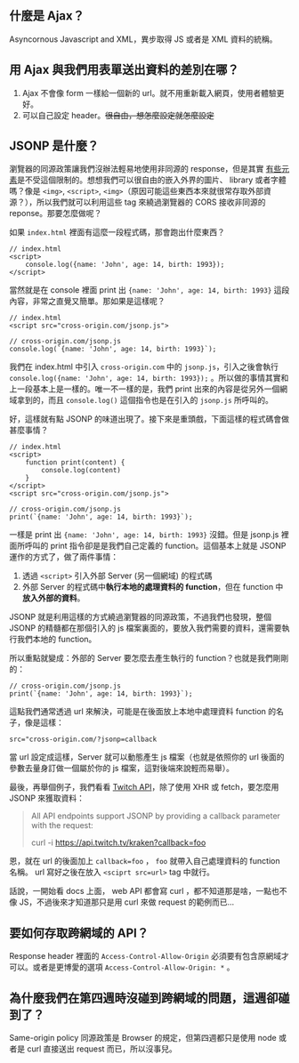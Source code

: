 ## 什麼是 Ajax？
Asyncornous Javascript and XML，異步取得 JS 或者是 XML 資料的統稱。 

## 用 Ajax 與我們用表單送出資料的差別在哪？
1. Ajax 不會像 form 一樣給一個新的 url。就不用重新載入網頁，使用者體驗更好。
2. 可以自己設定 header。~~很自由，想怎麼設定就怎麼設定~~

## JSONP 是什麼？

瀏覽器的同源政策讓我們沒辦法輕易地使用非同源的 response，但是其實 [有些元素](https://developer.mozilla.org/en-US/docs/Web/HTML/Attributes/crossorigin)是不受這個限制的。想想我們可以很自由的嵌入外界的圖片、 library 或者字體嗎？像是 `<img>`, `<script>`, `<img>`（原因可能這些東西本來就很常存取外部資源？），所以我們就可以利用這些 tag 來繞過瀏覽器的 CORS 接收非同源的 reponse。那要怎麼做呢？


如果 `index.html` 裡面有這麼一段程式碼，那會跑出什麼東西？

```
// index.html
<script>
    console.log({name: 'John', age: 14, birth: 1993});
</script>
```

當然就是在 console 裡面 print 出 `{name: 'John', age: 14, birth: 1993}` 這段內容，非常之直覺又簡單。那如果是這樣呢？

```
// index.html
<script src="cross-origin.com/jsonp.js">
```
```
// cross-origin.com/jsonp.js
console.log(`{name: 'John', age: 14, birth: 1993}`);
```

我們在 index.html 中引入 `cross-origin.com` 中的 `jsonp.js`，引入之後會執行 `console.log({name: 'John', age: 14, birth: 1993});` 。所以做的事情其實和上一段基本上是一樣的。唯一不一樣的是，我們 print 出來的內容是從另外一個網域拿到的，而且 `console.log()` 這個指令也是在引入的 `jsonp.js` 所呼叫的。

好，這樣就有點 JSONP 的味道出現了。接下來是重頭戲，下面這樣的程式碼會做甚麼事情？

```
// index.html
<script>
    function print(content) {
        console.log(content)
    }
</script>
<script src="cross-origin.com/jsonp.js">
```

```
// cross-origin.com/jsonp.js
print(`{name: 'John', age: 14, birth: 1993}`);
```

一樣是 print 出 `{name: 'John', age: 14, birth: 1993}` 沒錯。但是 jsonp.js 裡面所呼叫的 print 指令卻是是我們自己定義的 function。這個基本上就是 JSONP 運作的方式了，做了兩件事情：

1. 透過 `<script>` 引入外部 Server (另一個網域) 的程式碼
2. 外部 Server 的程式碼中**執行本地的處理資料的 function**，但在 function 中**放入外部的資料**。

JSONP 就是利用這樣的方式繞過瀏覽器的同源政策，不過我們也發現，整個 JSONP 的精髓都在那個引入的 js 檔案裏面的，要放入我們需要的資料，還需要執行我們本地的 function。

所以重點就變成：外部的 Server 要怎麼去產生執行的 function？也就是我們剛剛的：
```
// cross-origin.com/jsonp.js
print(`{name: 'John', age: 14, birth: 1993}`);
```
這點我們通常透過 url 來解決，可能是在後面放上本地中處理資料 function 的名子，像是這樣：

```
src="cross-origin.com/?jsonp=callback
```

當 url 設定成這樣，Server 就可以動態產生 js 檔案（也就是依照你的 url 後面的參數去量身訂做一個屬於你的 js 檔案，這對後端來說輕而易舉）。


最後，再舉個例子，我們看看 [Twitch API](https://dev.twitch.tv/docs/v5#json-and-jsonp)，除了使用 XHR 或 fetch，要怎麼用 JSONP 來獲取資料：

> All API endpoints support JSONP by providing a callback parameter with the request:
>
> curl -i https://api.twitch.tv/kraken?callback=foo

恩，就在 url 的後面加上 `callback=foo` ， `foo` 就帶入自己處理資料的 function 名稱。 url 寫好之後在放入 `<sciprt src=url>` tag 中就行。

話說，一開始看 docs 上面， web API 都會寫 curl ，都不知道那是啥，一點也不像 JS，不過後來才知道那只是用 curl 來做 request 的範例而已...

## 要如何存取跨網域的 API？
Response header 裡面的 `Access-Control-Allow-Origin` 必須要有包含原網域才可以。或者是更博愛的選項 `Access-Control-Allow-Origin: *` 。

## 為什麼我們在第四週時沒碰到跨網域的問題，這週卻碰到了？

Same-origin policy 同源政策是 Browser 的規定，但第四週都只是使用 node 或者是 curl 直接送出 request 而已，所以沒事兒。 